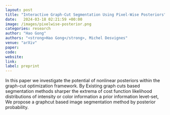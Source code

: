 ```yaml
---
layout: post
title: "Interactive Graph-Cut Segmentation Using Pixel-Wise Posteriors"
date:   2024-03-18 02:21:59 +00:00
image: /images/pixelwise-posterior.png
categories: research
author: "Hao Gong"
authors: "<strong>Hao Gong</strong>, Michel Desvignes"
venue: "arXiv"
paper: 
code:
website: 
link: 
label: preprint
---
```

In this paper we investigate the potential of nonlinear posteriors within the graph-cut optimization framework. By Existing
graph cuts based segmentation methods sharper the extrema of cost function likelihood distributions of intensity or color
information a prior information levet-set, We propose a graphcut based image segmentation method by posterior probability.

